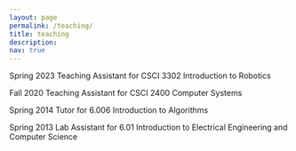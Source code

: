 ```yaml
---
layout: page
permalink: /teaching/
title: teaching
description:
nav: true
---
```


<p>Spring 2023 Teaching Assistant for CSCI 3302 Introduction to Robotics</p>
<p>Fall 2020 Teaching Assistant for CSCI 2400 Computer Systems</p>
<p>Spring 2014 Tutor for 6.006 Introduction to Algorithms</p>
<p>Spring 2013 Lab Assistant for 6.01 Introduction to Electrical Engineering and Computer Science</p>
